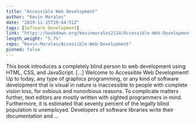 ```yaml
---
title: "Accessible Web Development"
author: "Kevin Morales"
date: "2019-11-15T19:44:51Z"
tags: [Software Development]
link: "https://bookdown.org/kevinmorales2114/Accessible-Web-Development/"
length_weight: "5.7%"
repo: "Kevin-Morales/Accessible-Web-Development"
pinned: false
---
```


This book introduces a completely blind person to web development using HTML, CSS, and JavaScript. [...] Welcome to Accessible Web Development! Up to today, any type of graphics programming, or any kind of software development that is visual in nature is inaccessible to people with complete vision loss, for ovbious and nonovbious reasons. To complicate matters further, text editors are mostly written with sighted programmers in mind. Furthermore, it is estimated that seventy percent of the legally blind population is unemployed. Developers of software libraries write their documentation and ...
